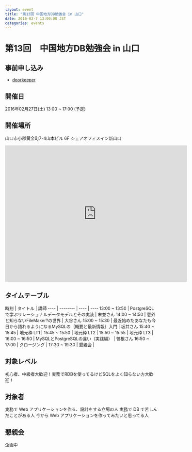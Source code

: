 ```yaml
---
layout: event
title: "第13回 中国地方DB勉強会 in 山口"
date: 2016-02-7 13:00:00 JST
categories: events
---
```


# 第13回　中国地方DB勉強会 in 山口

## 事前申し込み

* [doorkeeper](https://dbstudychugoku.doorkeeper.jp/events/35868)

## 開催日
2016年02月27日(土) 13:00 ~ 17:00 (予定)

## 開催場所　
山口市小郡黄金町7-4山本ビル 6F シェアオフィスイン新山口

<iframe src="https://www.google.com/maps/embed?pb=!1m18!1m12!1m3!1d3304.1327354501022!2d131.39467206443797!3d34.09173992309661!2m3!1f0!2f0!3f0!3m2!1i1024!2i768!4f13.1!3m3!1m2!1s0x354484de11c50cb5%3A0xd21570079cfe3069!2z44CSNzU0LTAwMjEg5bGx5Y-j55yM5bGx5Y-j5biC5bCP6YOh6buE6YeR55S677yX4oiS77yUIOWxseacrOODk-ODqw!5e0!3m2!1sja!2sjp!4v1449298462542" width="600" height="450" frameborder="0" style="border:0" allowfullscreen></iframe>

## タイムテーブル

時刻 | タイトル | 講師
---- | -------- | ---- | ----
13:00 ~ 13:50 | PostgreSQLで学ぶリレーショナルデータモデルとその実装 | 末並さん
14:00 ~ 14:50 | 意外と知らないFileMaker?の世界 | 大谷さん
15:00 ~ 15:30 | 最近始めたあなたも今日から語れるようになるMySQLの｛概要と最新情報｝入門 | 坂井さん
15:40 ~ 15:45 | 地元枠 LT1 |
15:45 ~ 15:50 | 地元枠 LT2 |
15:50 ~ 15:55 | 地元枠 LT3 |
16:00 ~ 16:50 | MySQLとPostgreSQLの違い（実践編） | 曽根さん
16:50 ~ 17:00 | クロージング |
17:30 ~ 19:30 | 懇親会 |

## 対象レベル

初心者、中級者大歓迎！実務でRDBを使ってるけどSQLをよく知らない方大歓迎！

## 対象者

実務で Web アプリケーションを作る、設計をする立場の人
実務で DB で苦しんだことがある人
今から Web アプリケーションを作ってみたいと思ってる人

## 懇親会

企画中
